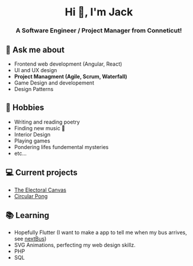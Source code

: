 <h1 align="center">Hi 👋, I'm Jack</h1>
<h3 align="center">A Software Engineer / Project Manager from Conneticut!</h3>

## 💬 Ask me about
- Frontend web development (Angular, React)
- UI and UX design
- **Project Managment (Agile, Scrum, Waterfall)**
- Game Design and developement
- Design Patterns

## 📅 Hobbies
- Writing and reading poetry
- Finding new music 🎵 
- Interior Design
- Playing games
- Pondering lifes fundemental mysteries
- etc...

## 💻 Current projects
- [The Electoral Canvas](https://github.com/hellokugelblitz/ElectoralCanvas)
- [Circular Pong](https://github.com/hellokugelblitz/CircularPong)

## 📚 Learning
- Hopefully Flutter (I want to make a app to tell me when my bus arrives, see [nextBus](https://github.com/hellokugelblitz/nextBus)) 
- SVG Animations, perfecting my web design skillz.
- PHP
- SQL

